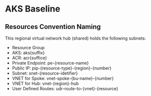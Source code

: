 # AKS Baseline


## Resources Convention Naming

This regional virtual network hub (shared) holds the following subnets:

- Resource Group
- AKS: aks{suffix}
- ACR: acr{suffice}
- Private Endpoint: pe-{resource-name}
- Public IP: pip-{resource-type}-{region}-{number}
- Subnet: snet-{resource-idetifier}
- VNET for Spoke: vnet-spoke-{bu-name}-{number}
- VNET for Hub: vnet-{region}-hub
- User Defined Routes: udr-route-to-{vnet}-{resource}